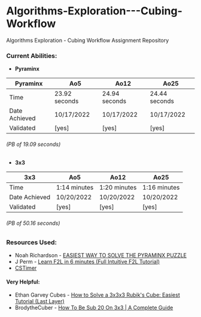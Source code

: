 # Algorithms-Exploration---Cubing-Workflow
Algorithms Exploration - Cubing Workflow Assignment Repository

### __Current Abilities:__

- **Pyraminx**

|**Pyraminx**| Ao5 | Ao12 | Ao25 |
|---|-----|------|------|
|Time|23.92 seconds|24.94 seconds|24.44 seconds|
|Date Achieved|10/17/2022|10/17/2022|10/17/2022|
|Validated|[yes]|[yes]|[yes]|
###### (PB of 19.09 seconds)

- **3x3**

|**3x3**| Ao5 | Ao12 | Ao25 |
|---|-----|------|------|
|Time|1:14 minutes|1:20 minutes|1:16 minutes|
|Date Achieved|10/20/2022|10/20/2022|10/20/2022|
|Validated|[yes]|[yes]|[yes]|
###### (PB of 50.16 seconds)




### __Resources Used:__
- Noah Richardson - [EASIEST WAY TO SOLVE THE PYRAMINX PUZZLE](https://www.youtube.com/watch?v=2H0FUvaaUsI)
- J Perm - [Learn F2L in 6 minutes (Full Intuitive F2L Tutorial)](https://youtu.be/Ar_Zit1VLG0)
- [CSTimer](https://cstimer.net/)

#### __Very Helpful:__
- Ethan Garvey Cubes - [How to Solve a 3x3x3 Rubik's Cube: Easiest Tutorial (Last Layer)](https://youtu.be/vFWXkhPXPjo)
- BrodytheCuber - [How To Be Sub 20 On 3x3 | A Complete Guide](https://youtu.be/ufWMziRz1O8)
